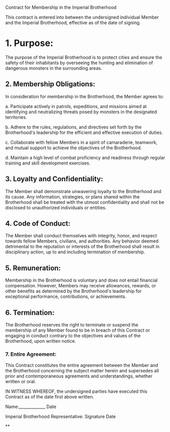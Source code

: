 
Contract for Membership in the Imperial Brotherhood


This contract is entered into between the undersigned individual Member and the Imperial Brotherhood, effective as of the date of signing.

# 1. Purpose:

The purpose of the Imperial Brotherhood is to protect cities and ensure the safety of their inhabitants by overseeing the hunting and elimination of dangerous monsters in the surrounding areas.

## 2. Membership Obligations:

In consideration for membership in the Brotherhood, the Member agrees to:

a. Participate actively in patrols, expeditions, and missions aimed at identifying and neutralizing threats posed by monsters in the designated territories.

b. Adhere to the rules, regulations, and directives set forth by the Brotherhood's leadership for the efficient and effective execution of duties.

c. Collaborate with fellow Members in a spirit of camaraderie, teamwork, and mutual support to achieve the objectives of the Brotherhood.

d. Maintain a high level of combat proficiency and readiness through regular training and skill development exercises.

## 3. Loyalty and Confidentiality:

The Member shall demonstrate unwavering loyalty to the Brotherhood and its cause. Any information, strategies, or plans shared within the Brotherhood shall be treated with the utmost confidentiality and shall not be disclosed to unauthorized individuals or entities.

## 4. Code of Conduct:

The Member shall conduct themselves with integrity, honor, and respect towards fellow Members, civilians, and authorities. Any behavior deemed detrimental to the reputation or interests of the Brotherhood shall result in disciplinary action, up to and including termination of membership.

## 5. Remuneration:

Membership in the Brotherhood is voluntary and does not entail financial compensation. However, Members may receive allowances, rewards, or other benefits as determined by the Brotherhood's leadership for exceptional performance, contributions, or achievements.

## 6. Termination:

The Brotherhood reserves the right to terminate or suspend the membership of any Member found to be in breach of this Contract or engaging in conduct contrary to the objectives and values of the Brotherhood, upon written notice.

### 7. Entire Agreement:

This Contract constitutes the entire agreement between the Member and the Brotherhood concerning the subject matter herein and supersedes all prior and contemporaneous agreements and understandings, whether written or oral.

  

IN WITNESS WHEREOF, the undersigned parties have executed this Contract as of the date first above written.


Name:_____________ Date

Imperial Brotherhood Representative: Signature Date

**